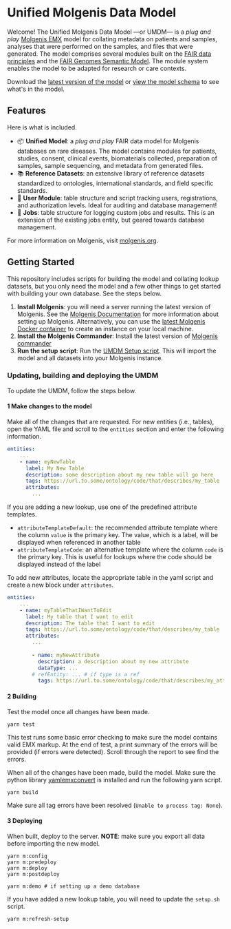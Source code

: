 # Unified Molgenis Data Model

Welcome! The Unified Molgenis Data Model &mdash;or UMDM&mdash; is a *plug and play* [Molgenis EMX](https://molgenis.gitbook.io/molgenis/data-management/guide-emx) model for collating metadata on patients and samples, analyses that were performed on the samples, and files that were generated. The model comprises several modules built on the [FAIR data principles](https://www.go-fair.org/fair-principles/) and the [FAIR Genomes Semantic Model](https://github.com/fairgenomes/fairgenomes-semantic-model). The module system enables the model to be adapted for research or care contexts.

Download the [latest version of the model](https://github.com/molgenis/rd-datamodel/blob/main/dist/umdm.xlsx) or [view the model schema](https://github.com/molgenis/rd-datamodel/blob/main/dist/umdm_schema.md) to see what's in the model.

## Features

Here is what is included.

- :package: **Unified Model**: a *plug and play* FAIR data model for Molgenis databases on rare diseases. The model contains modules for patients, studies, consent, clinical events, biomaterials collected, preparation of samples, sample sequencing, and metadata from generated files.
- :books: **Reference Datasets**: an extensive library of reference datasets standardized to ontologies, international standards, and field specific standards.
- :busts_in_silhouette: **User Module**: table structure and script tracking users, registrations, and authorization levels. Ideal for auditing and database management!
- :wrench: **Jobs**: table structure for logging custom jobs and results. This is an extension of the existing jobs entity, but geared towards database management.

For more information on Molgenis, visit [molgenis.org](https://www.molgenis.org/).

## Getting Started

This repository includes scripts for building the model and collating lookup datasets, but you only need the model and a few other things to get started with building your own database. See the steps below.

1. **Install Molgenis**: you will need a server running the latest version of Molgenis. See the [Molgenis Documentation](https://molgenis.gitbook.io/molgenis/) for more information about setting up Molgenis. Alternatively, you can use the [latest Molgenis Docker container](https://github.com/molgenis/docker) to create an instance on your local machine.
2. **Install the Molgenis Commander**: Install the latest version of [Molgenis commander](https://github.com/molgenis/molgenis-tools-commander)
3. **Run the setup script**: Run the [UMDM Setup script](https://github.com/molgenis/rd-datamodel/blob/main/emx/dist/umdm_setup.sh). This will import the model and all datasets into your Molgenis instance.

### Updating, building and deploying the UMDM

To update the UMDM, follow the steps below.

#### 1 Make changes to the model

Make all of the changes that are requested. For new entities (i.e., tables), open the YAML file and scroll to the `entities` section and enter the following information.

```yaml
entities:
    ...
    - name: myNewTable
      label: My New Table
      description: some description about my new table will go here
      tags: https://url.to.some/ontology/code/that/describes/my_table
      attributes:
        ...
```

If you are adding a new lookup, use one of the predefined attribute templates.

- `attributeTemplateDefault`: the recommended attribute template where the column `value` is the primary key. The value, which is a label, will be displayed when referenced in another table
- `attributeTemplateCode`: an alternative template where the column `code` is the primary key. This is useful for lookups where the code should be displayed instead of the label

To add new attributes, locate the appropriate table in the yaml script and create a new block under `attributes`.

```yaml
entities:
    ...
    - name: myTableThatIWantToEdit
      label: My table that I want to edit
      description: The table that I want to edit
      tags: https://url.to.some/ontology/code/that/describes/my_table
      attributes:
        ...
        
        - name: myNewAttribute
          description: a description about my new attribute
          dataType: ...
        # refEntity: ... # if type is a ref
          tags: https://url.to.some/ontology/code/that/describes/my_attribute
```

#### 2 Building

Test the model once all changes have been made.

```shell
yarn test
```

This test runs some basic error checking to make sure the model contains valid EMX markup. At the end of test, a print summary of the errors will be provided (if errors were detected). Scroll through the report to see find the errors.

When all of the changes have been made, build the model. Make sure the python library [yamlemxconvert](https://pypi.org/project/yamlemxconvert/) is installed and run the following yarn script.

```shell
yarn build
```

Make sure all tag errors have been resolved (`Unable to process tag: None`).

#### 3 Deploying

When built, deploy to the server. **NOTE**: make sure you export all data before importing the new model.

```shell
yarn m:config
yarn m:predeploy
yarn m:deploy
yarn m:postdeploy

yarn m:demo # if setting up a demo database
```

If you have added a new lookup table, you will need to update the `setup.sh` script.

```shell
yarn m:refresh-setup
```
